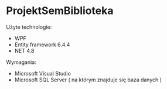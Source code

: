 # ProjektSemBiblioteka

Użyte technologie: 
 - WPF
 - Entity framework 6.4.4
 - NET 4.8 

Wymagania:
 - Microsoft Visual Studio 
 - Microsoft SQL Server ( na którym znajduje się baza danych )

